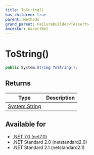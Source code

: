 ```yaml
---
title: ToString()
has_children: true
parent: Methods
grand_parent: FailureBuilder<TAssert>
ancestor: AssertNet
---
```

# ToString()

```csharp
public System.String ToString();
```

## Returns
|Type|Description|
|-|-|
|[System.String](https://learn.microsoft.com/en-us/dotnet/api/system.string)||

## Available for
- [.NET 7.0 (net7.0)](https://versionsof.net/core/7.0/)
- .NET Standard 2.0 (netstandard2.0)
- .NET Standard 2.1 (netstandard2.1)

